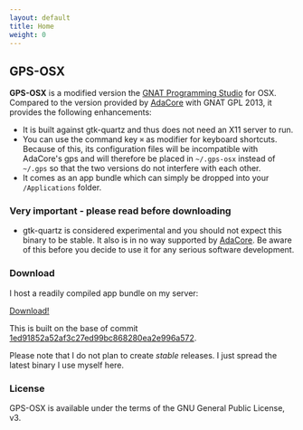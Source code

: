 ```yaml
---
layout: default
title: Home
weight: 0
---
```


## GPS-OSX

**GPS-OSX** is a modified version the [GNAT Programming Studio][1] for OSX.
Compared to the version provided by [AdaCore][2] with GNAT GPL 2013, it
provides the following enhancements:

 * It is built against gtk-quartz and thus does not need an X11 server to run.
 * You can use the command key `⌘` as modifier for keyboard shortcuts. Because
   of this, its configuration files will be incompatible with AdaCore's gps and
   will therefore be placed in `~/.gps-osx` instead of `~/.gps` so that the two
   versions do not interfere with each other.
 * It comes as an app bundle which can simply be dropped into your
   `/Applications` folder.

### Very important - please read before downloading

 * gtk-quartz is considered experimental and you should not expect this binary to be stable.
   It also is in no way supported by [AdaCore][2]. Be aware of this before you decide to use
   it for any serious software development.

### Download

I host a readily compiled app bundle on my server:

[Download!][4]

This is built on the base of commit [1ed91852a52af3c27ed99bc868280ea2e996a572][3].

Please note that I do not plan to create *stable* releases. I just spread the latest binary
I use myself here.

### License

GPS-OSX is available under the terms of the GNU General Public License, v3.

 [1]: http://libre.adacore.com/tools/gps/
 [2]: http://www.adacore.com/
 [3]: https://github.com/flyx86/gps-osx/commit/1ed91852a52af3c27ed99bc868280ea2e996a572
 [4]: http://flyx.org/files/GPS-1ed9185.dmg